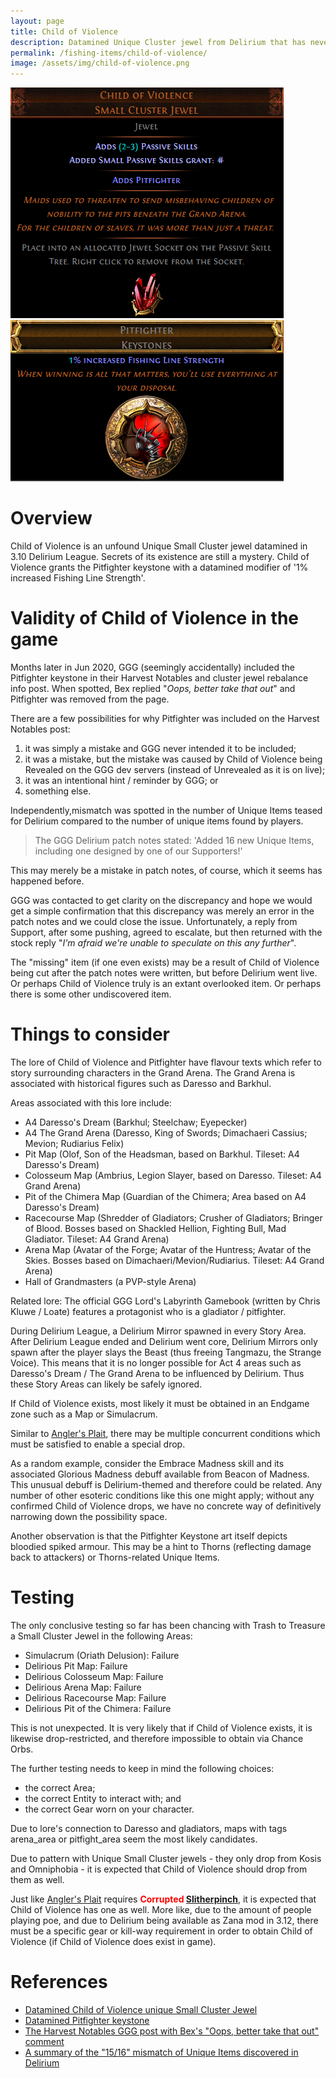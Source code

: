 ```yaml
---
layout: page
title: Child of Violence
description: Datamined Unique Cluster jewel from Delirium that has never been found
permalink: /fishing-items/child-of-violence/
image: /assets/img/child-of-violence.png
---
```


[![Child of Violence Unique Cluster Jewel](/assets/img/child-of-violence.png "Child of Violence Unique Cluster Jewel")](https://poedb.tw/us/Child_of_Violence)
[![Pitfighter Keystone](/assets/img/pitfighter.png "Pitfighter Keystone")](https://poedb.tw/us/Pitfighter)

# Overview
Child of Violence is an unfound Unique Small Cluster jewel datamined in 3.10 Delirium League. Secrets of its existence are still a mystery.
Child of Violence grants the Pitfighter keystone with a datamined modifier of '1% increased Fishing Line Strength'.
    
# Validity of Child of Violence in the game

Months later in Jun 2020, GGG (seemingly accidentally) included the Pitfighter keystone in their Harvest Notables and cluster jewel rebalance info post. When spotted, Bex replied "*Oops, better take that out*" and Pitfighter was removed from the page.

There are a few possibilities for why Pitfighter was included on the Harvest Notables post:
1) it was simply a mistake and GGG never intended it to be included;
2) it was a mistake, but the mistake was caused by Child of Violence being Revealed on the GGG dev servers (instead of Unrevealed as it is on live);
3) it was an intentional hint / reminder by GGG; or
4) something else.

Independently,mismatch was spotted in the number of Unique Items teased for Delirium compared to the number of unique items found by players.

> The GGG Delirium patch notes stated: 'Added 16 new Unique Items, including one designed by one of our Supporters!'

This may merely be a mistake in patch notes, of course, which it seems has happened before.

GGG was contacted to get clarity on the discrepancy and hope we would get a simple confirmation that this discrepancy was merely an error in the patch notes and we could close the issue. Unfortunately, a reply from Support, after some pushing, agreed to escalate, but then returned with the stock reply "*I'm afraid we're unable to speculate on this any further*".

The "missing" item (if one even exists) may be a result of Child of Violence being cut after the patch notes were written, but before Delirium went live. Or perhaps Child of Violence truly is an extant overlooked item. Or perhaps there is some other undiscovered item.
    
# Things to consider

The lore of Child of Violence and Pitfighter have flavour texts which refer to story surrounding characters in the Grand Arena. The Grand Arena is associated with historical figures such as Daresso and Barkhul.

Areas associated with this lore include:
- A4 Daresso's Dream (Barkhul; Steelchaw; Eyepecker)
- A4 The Grand Arena (Daresso, King of Swords; Dimachaeri Cassius; Mevion; Rudiarius Felix)
- Pit Map (Olof, Son of the Headsman, based on Barkhul. Tileset: A4 Daresso's Dream)
- Colosseum Map (Ambrius, Legion Slayer, based on Daresso. Tileset: A4 Grand Arena)
- Pit of the Chimera Map (Guardian of the Chimera; Area based on A4 Daresso's Dream)
- Racecourse Map (Shredder of Gladiators; Crusher of Gladiators; Bringer of Blood. Bosses based on Shackled Hellion, Fighting Bull, Mad Gladiator. Tileset: A4 Grand Arena)
- Arena Map (Avatar of the Forge; Avatar of the Huntress; Avatar of the Skies. Bosses based on Dimachaeri/Mevion/Rudiarius. Tileset: A4 Grand Arena)
- Hall of Grandmasters (a PVP-style Arena)


Related lore: The official GGG Lord's Labyrinth Gamebook (written by Chris Kluwe / Loate) features a protagonist who is a gladiator / pitfighter.

During Delirium League, a Delirium Mirror spawned in every Story Area.
 After Delirium League ended and Delirium went core, Delirium Mirrors only spawn after the player slays the Beast (thus freeing Tangmazu, the Strange Voice).
 This means that it is no longer possible for Act 4 areas such as Daresso's Dream / The Grand Arena to be influenced by Delirium. Thus these Story Areas can likely be safely ignored.

If Child of Violence exists, most likely it must be obtained in an Endgame zone such as a Map or Simulacrum.

Similar to [Angler's Plait](/fishing-items/anglers-plait), there may be multiple concurrent conditions which must be satisfied to enable a special drop.

As a random example, consider the Embrace Madness skill and its associated Glorious Madness debuff available from Beacon of Madness. This unusual debuff is Delirium-themed and therefore could be related. Any number of other esoteric conditions like this one might apply; without any confirmed Child of Violence drops, we have no concrete way of definitively narrowing down the possibility space.

Another observation is that the Pitfighter Keystone art itself depicts bloodied spiked armour. This may be a hint to Thorns (reflecting damage back to attackers) or Thorns-related Unique Items.

# Testing

The only conclusive testing so far has been chancing with Trash to Treasure a Small Cluster Jewel in the following Areas:
- Simulacrum (Oriath Delusion): Failure
- Delirious Pit Map: Failure
- Delirious Colosseum Map: Failure
- Delirious Arena Map: Failure
- Delirious Racecourse Map: Failure
- Delirious Pit of the Chimera: Failure

This is not unexpected. It is very likely that if Child of Violence exists, it is likewise drop-restricted, and therefore impossible to obtain via Chance Orbs.

The further testing needs to keep in mind the following choices:
- the correct Area;
- the correct Entity to interact with; and
- the correct Gear worn on your character.

Due to lore's connection to Daresso and gladiators, maps with tags arena_area or pitfight_area seem the most likely candidates.

Due to pattern with Unique Small Cluster jewels - they only drop from Kosis and Omniphobia - it is expected that Child of Violence should drop from them as well.

Just like [Angler's Plait](/fishing-items/anglers-plait) requires **<span style="color:red">Corrupted</span> [Slitherpinch](https://pathofexile.fandom.com/wiki/Slitherpinch)**, it is expected that Child of Violence has one as well.
More like, due to the amount of people playing poe, and due to Delirium being available as Zana mod in 3.12, there must be a specific gear or kill-way requirement in order to obtain Child of Violence (if Child of Violence does exist in game).


# References
- [Datamined Child of Violence unique Small Cluster Jewel](https://poedb.tw/us/Child_of_Violence) 
- [Datamined Pitfighter keystone](https://poedb.tw/us/Pitfighter)
- [The Harvest Notables GGG post with Bex's "Oops, better take that out" comment](https://www.reddit.com/r/pathofexile/comments/haiecy/all_notables_and_keystones_in_path_of_exile/fv30es4/)
- [A summary of the "15/16" mismatch of Unique Items discovered in Delirium](https://www.reddit.com/r/pathofexile/comments/gitp3h/is_there_an_undiscovered_unique_item_in_delirium/)
